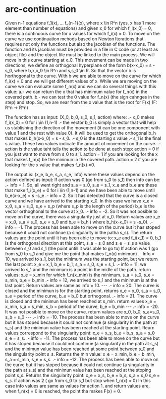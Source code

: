 # arc-continuation
Given n-1 equations f_1(x), ... f_{n-1}(x), where x \in R^n (yes, x has 1 more element than number of equations) and 
given x_0 for which f_i(x_0) = 0, there is a continuous curve for x values for which f_i(x) = 0. 
To move on the curve we use continuation mehods based on Newton Iterations that requires not only the functions but also the jacobian of the functions.
The function and its jacobian must be provided in a file in C code (or at least as objcet file) and the object file must be linked to the main process.
We will move in this curve starting at x_0. This movement can be made in two directions, we define an orthogonal hyperplane of the form
b(x-x_0) = s -s_0, 
where b,x,x_0 \in R^n and s,s_0 \in R. 
So that the vector b is horthogonal to the curve.
With b we are able to move on the curve for which f_i(x) = 0 and we will get different values of x. 
While we are moving on the curve we can evaluate some f_n(x) and we can do several things with this value:
a.- we can return the x that has minimum value for f_n(x) in the covered path.
b.- we can test the 0 value for f_n(x) (the sign cahnges in the step) and stop. So, we are near from the x value that
    is the root for F(x) (F: R^n -> R^n)

The function has as input: (X_0, b_0, s_0, s_1, action) where:
.- x_0 makes f_i(x_0) = 0 for i \in (1,n-1)
.- the vector b_0 is simply a vector that will help us stablishing the direction of the movement (it can be one component with value 1 and the rest with value 0). It will be used to get the orthogonal b_h that makes b_h(x-x_0) = s - s_0.
.- s_0 is the starting s value
.- s_1 is the final s value. These two values indicate the amount of movement on the curve.
.- action is the value taht tells the action to be done at each step: action = 0 if you just want to move from s_0 to s_1. action = 1 if you are looking for the x that makes f_n(x) be the minimun in the covered path. action = 2 if you are looking for the x value that makes f_n(x) =0. 

The output is: (x_e, b_e, s_a, s_e, info) where these values depend on the action defined as input:
If action was 0 (go from s_0 to s_1) then info can be:
    .- info = 1. So, all went right and  s_a = s_0, s_e = s_1, x_e and b_e are these that make f_i(x_e) = 0 for i \in (1,n-1) and we have been able to move until b_e(x-x_e) = s -s_e
    .- info = 2. So it has detected that the curve is a closed curve and we have arrived to the starting x_0. In this case we have x_e = x_0, s_a = s_0, s_e = s_p (where s_p is the length of the period) b_e is the vector orthoghonal to the curve at x_0.
    .- info = -2. So it was not posible to move on the curve, there was a singularity just at x_0. Return values are x_e = x_0, s_a = s_0, s_e = s_0 and b_e = b_h ( where b_h(x-x_0) = s -s_0).
    .- info = -1. The process has been able to move on the curve but it has stoped because it could not continue (a singularity in the patha s_s). The return values are the point until it has been able to move to: x_e and f_i(x_1) = 0, b_1 is the orthogonal direction at this point, s_a = s_0 and s_e = s_s a value between s_0 and s_1 (the point untill it was able to go to)
If action was 1 (go from s_0 to s_1 and give me the point that makes f_n(x) minimun)
    .- Info = 10, we arrived to s_1, but the minimum was the starting point, but we return the last point: x_e = x_1, b_e = b_1, s_a = s_0, s_e = s_1.
    .- info = 11, we arrived to s_1 and the minimum is a point in the midle of the path. return values: x_e = x_min for which f_n(x_min) is the minimum. s_a  = s_0, s_e = s_min, b_e = b_min
    .- info = 12, we arrived to s_1 and the minimum is at the last point. Return values are same as info = 10.
    ---
    .- info = 20. The curve is closed and the minimun is for the starting point. returns x_e = x_0, s_a = s_0, s_e = period of the curve, b_e = b_0 but orthogonal.
    .- info = 21. The curve is closed and the minimun has been reached at s_min. return values x_e = x_min, s_a = s_min, s_b = period of the curve, b_e = b_min
    ---
    .- info = -20. It was not posible to move on the curve. return values are x_0, b_0, s_a=s_0, s_b = s_0
    ---
    .- info = -10. The process has been able to move on the curve but it has stoped because it could not continue (a singularity in the path at s_s) and the minimun value has been reached at the starting point. Reurn values correspond to the singularity point: x_e = x_s, b_e = b_s, s_a = s_0 s_e = s_s. 
    .- info = -11. The process has been able to move on the curve but it has stoped because it could not continue (a singularity in the path at s_s) and the minimun value has been reached at some point between s_0 and the singularity point s_s. Returns the min value: x_e = x_min, b_e = b_min, s_a = s_min, s_e = s_s. 
    .- info = -12. The process has been able to move on the curve but it has stoped because it could not continue (a singularity in the path at s_s) and the minimun value has been reached at the stoping point s_s. Returns the singularity point: x_e = x_s, b_e = b_s, s_a = s_0 s_e = s_s. 
if action was 2 ( go from s_0 to s_1 but stop when f_n(x) = 0)
    In this case info values are same as values for action 1. and return values are, when f_n(x) = 0 is reached, the point tha makes F(x) = 0. 

